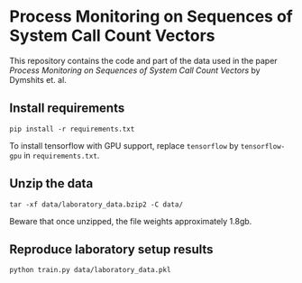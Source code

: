 # Process Monitoring on Sequences of System Call Count Vectors

This repository contains the code and part of the data used in the paper *Process Monitoring on Sequences of System Call Count Vectors* by Dymshits et. al.

## Install requirements

`pip install -r requirements.txt`

To install tensorflow with GPU support, replace `tensorflow` by `tensorflow-gpu` in `requirements.txt`.

## Unzip the data

`tar -xf data/laboratory_data.bzip2 -C data/`

Beware that once unzipped, the file weights approximately 1.8gb.

## Reproduce laboratory setup results

`python train.py data/laboratory_data.pkl`

